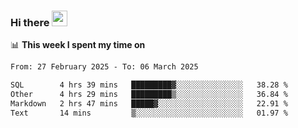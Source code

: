 ### Hi there <a href="https://www.gautamkrishnar.com/"><img src="https://media.giphy.com/media/hvRJCLFzcasrR4ia7z/giphy.gif" width="25px"></a>

📊 **This week I spent my time on**

<!--START_SECTION:waka-->

```txt
From: 27 February 2025 - To: 06 March 2025

SQL        4 hrs 39 mins   █████████▓░░░░░░░░░░░░░░░   38.28 %
Other      4 hrs 29 mins   █████████▒░░░░░░░░░░░░░░░   36.84 %
Markdown   2 hrs 47 mins   █████▓░░░░░░░░░░░░░░░░░░░   22.91 %
Text       14 mins         ▒░░░░░░░░░░░░░░░░░░░░░░░░   01.97 %
```

<!--END_SECTION:waka-->
